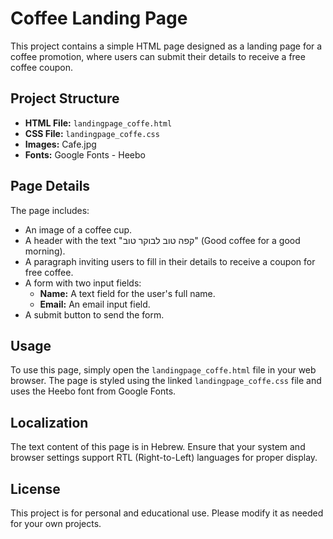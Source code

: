 
# Coffee Landing Page

This project contains a simple HTML page designed as a landing page for a coffee promotion, where users can submit their details to receive a free coffee coupon.

## Project Structure

- **HTML File:** `landingpage_coffe.html`
- **CSS File:** `landingpage_coffe.css`
- **Images:** Cafe.jpg
- **Fonts:** Google Fonts - Heebo

## Page Details

The page includes:

- An image of a coffee cup.
- A header with the text "קפה טוב לבוקר טוב" (Good coffee for a good morning).
- A paragraph inviting users to fill in their details to receive a coupon for free coffee.
- A form with two input fields:
  - **Name:** A text field for the user's full name.
  - **Email:** An email input field.
- A submit button to send the form.

## Usage

To use this page, simply open the `landingpage_coffe.html` file in your web browser. The page is styled using the linked `landingpage_coffe.css` file and uses the Heebo font from Google Fonts.

## Localization

The text content of this page is in Hebrew. Ensure that your system and browser settings support RTL (Right-to-Left) languages for proper display.

## License

This project is for personal and educational use. Please modify it as needed for your own projects.
